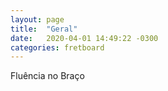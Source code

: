 ```yaml
---
layout: page
title:  "Geral"
date:   2020-04-01 14:49:22 -0300
categories: fretboard
---
```


Fluência no Braço
